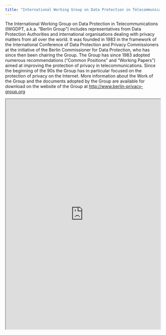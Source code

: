 ```yaml
---
title: "International Working Group on Data Protection in Telecommunications (IWGDPT) \"The Berlin Group""
---
```


The International Working Group on Data Protection in Telecommunications (IWGDPT, a.k.a. “Berlin Group”) includes representatives from Data Protection Authorities and international organisations dealing with privacy matters from all over the world. It was founded in 1983 in the framework of the International Conference of Data Protection and Privacy Commissioners at the initiative of the Berlin Commissioner for Data Protection, who has since then been chairing the Group. The Group has since 1983 adopted numerous recommendations (“Common Positions” and “Working Papers”) aimed at improving the protection of privacy in telecommunications. Since the beginning of the 90s the Group has in particular focused on the protection of privacy on the Internet. More information about the Work of the Group and the documents adopted by the Group are available for download on the website of the Group at http://www.berlin-privacy-group.org

<iframe height="750" width="100%" src="https://ewelton.github.io/ktest/wiki.html#International%20Working%20Group%20on%20Data%20Protection%20in%20Telecommunications%20(IWGDPT)%20%22The%20Berlin%20Group%22"></iframe>
